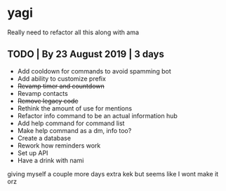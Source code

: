 # yagi

Really need to refactor all this along with ama

 TODO | By 23 August 2019 | 3 days 
 ---------------------------------
 * Add cooldown for commands to avoid spamming bot
 * Add ability to customize prefix
 * ~~Revamp timer and countdown~~
 * Revamp contacts
 * ~~Remove legacy code~~
 * Rethink the amount of use for mentions
 * Refactor info command to be an actual information hub
 * Add help command for command list
 * Make help command as a dm, info too?
 * Create a database
 * Rework how reminders work
 * Set up API
 * Have a drink with nami

giving myself a couple more days extra kek but seems like I wont make it orz
